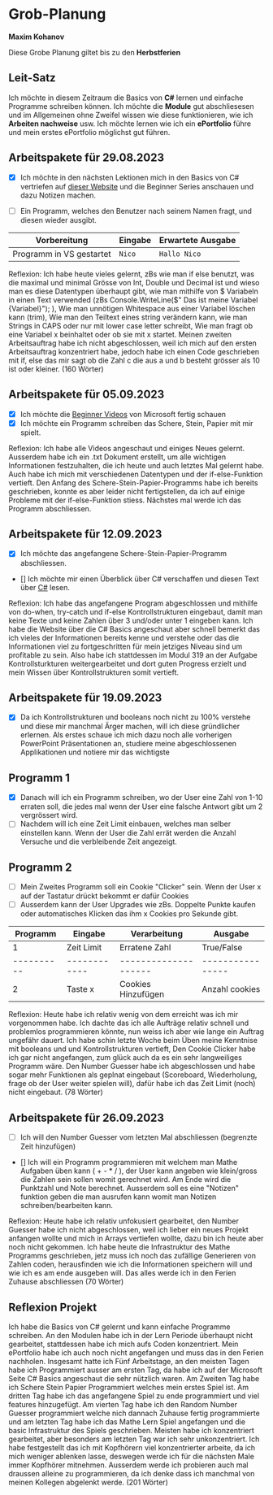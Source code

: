 # Grob-Planung

**Maxim Kohanov**

Diese Grobe Planung giltet bis zu den **Herbstferien**

## Leit-Satz

Ich möchte in diesem Zeitraum die Basics von **C#** lernen und einfache Programme schreiben können. Ich möchte die **Module** gut abschliesesen und im Allgemeinen ohne Zweifel wissen wie diese funktionieren, wie ich **Arbeiten nachweise** usw. Ich möchte lernen wie ich ein **ePortfolio** führe und mein erstes ePortfolio möglichst gut führen.

## Arbeitspakete für 29.08.2023

- [x] Ich möchte in den nächsten Lektionen mich in den Basics von C# vertriefen auf [dieser Website](https://learn.microsoft.com/en-us/dotnet/csharp/) und die Beginner Series anschauen und dazu Notizen machen.

- [ ] Ein Programm, welches den Benutzer nach seinem Namen fragt, und diesen wieder ausgibt.

| Vorbereitung             | Eingabe | Erwartete Ausgabe |
| ------------------------ | ------- | ----------------- |
| Programm in VS gestartet | `Nico`  | `Hallo Nico`      |

Reflexion: Ich habe heute vieles gelernt, zBs wie man if else benutzt, was die maximal und minimal Grösse von Int, Double und Decimal ist und wieso man es diese Datentypen überhaupt gibt, wie man mithilfe von $ Variabeln in einen Text verwended (zBs Console.WriteLine($" Das ist meine Variabel {Variabel}"); ), Wie man unnötigen Whitespace aus einer Variabel löschen kann (trim), Wie man den Teiltext eines string verändern kann, wie man Strings in CAPS oder nur mit lower case letter schreibt, Wie man fragt ob eine Variabel x beinhaltet oder ob sie mit x startet. Meinen zweiten Arbeitsauftrag habe ich nicht abgeschlossen, weil ich mich auf den ersten Arbeitsauftrag konzentriert habe, jedoch habe ich einen Code geschrieben mit if, else das mir sagt ob die Zahl c die aus a und b besteht grösser als 10 ist oder kleiner. (160 Wörter)

## Arbeitspakete für 05.09.2023

- [x] Ich möchte die [Beginner Videos](https://www.youtube.com/playlist?list=PLdo4fOcmZ0oVxKLQCHpiUWun7vlJJvUiN) von Microsoft fertig schauen
- [x] Ich möchte ein Programm schreiben das Schere, Stein, Papier mit mir spielt.

Reflexion: Ich habe alle Videos angeschaut und einiges Neues gelernt. Ausserdem habe ich ein .txt Dokument erstellt, um alle wichtigen Informationen festzuhalten, die ich heute und auch letztes Mal gelernt habe. Auch habe ich mich mit verschiedenen Datentypen und der if-else-Funktion vertieft.
Den Anfang des Schere-Stein-Papier-Programms habe ich bereits geschrieben, konnte es aber leider nicht fertigstellen, da ich auf einige Probleme mit der if-else-Funktion stiess. Nächstes mal werde ich das Programm abschliessen.

## Arbeitspakete für 12.09.2023

- [x] Ich möchte das angefangene Schere-Stein-Papier-Programm abschliessen.
- [] Ich möchte mir einen Überblick über C# verschaffen und diesen Text über [C#](https://learn.microsoft.com/en-us/dotnet/csharp/tour-of-csharp/) lesen.

Reflexion: Ich habe das angefangene Program abgeschlossen und mithilfe von do-when, try-catch und if-else Kontrollstrukturen eingebaut, damit man keine Texte und keine Zahlen über 3 und/oder unter 1 eingeben kann. Ich habe die Website über die C# Basics angeschaut aber schnell bemerkt das ich vieles der Informationen bereits kenne und verstehe oder das die Informationen viel zu fortgeschritten für mein jetziges Niveau sind um profitable zu sein. Also habe ich stattdessen im Modul 319 an der Aufgabe Kontrollsturkturen weitergearbeitet und dort guten Progress erzielt und mein Wissen über Kontrollstrukturen somit vertieft.

## Arbeitspakete für 19.09.2023

- [x] Da ich Kontrollstrukturen und booleans noch nicht zu 100% verstehe und diese mir manchmal Ärger machen, will ich diese gründlicher erlernen. Als erstes schaue ich mich dazu noch alle vorherigen PowerPoint Präsentationen an, studiere meine abgeschlossenen Applikationen und notiere mir das wichtigste

## Programm 1
- [x] Danach will ich ein Programm schreiben, wo der User eine Zahl von 1-10 erraten soll, die jedes mal wenn der User eine falsche Antwort gibt um 2 vergrössert wird.
- [ ] Nachdem will ich eine Zeit Limit einbauen, welches man selber einstellen kann. Wenn der User die Zahl errät werden die Anzahl Versuche und die verbleibende Zeit angezeigt.

## Programm 2
- [ ] Mein Zweites Programm soll ein Cookie "Clicker" sein. Wenn der User x auf der Tastatur drückt bekommt er dafür Cookies
- [ ] Ausserdem kann der User Upgrades wie zBs. Doppelte Punkte kaufen oder automatisches Klicken das ihm x Cookies pro Sekunde gibt.

| Programm | Eingabe    | Verarbeitung       | Ausgabe        |
|----------|------------|--------------------|----------------|
| 1        | Zeit Limit | Erratene Zahl      | True/False     |
|----------|------------|--------------------|----------------|
| 2        | Taste x    | Cookies Hinzufügen | Anzahl cookies |

Reflexion: Heute habe ich relativ wenig von dem erreicht was ich mir vorgenommen habe. Ich dachte das ich alle Aufträge relativ schnell und problemlos programmieren könnte, nun weiss ich aber wie lange ein Auftrag ungefähr dauert. Ich habe schin letzte Woche beim Üben meine Kenntnise mit booleans und und Kontrollstrukturen vertieft, Den Cookie Clicker habe ich gar nicht angefangen, zum glück auch da es ein sehr langweiliges Programm wäre. Den Number Guesser habe ich abgeschlossen und habe sogar mehr Funktionen als geplnat eingebaut (Scoreboard, Wiederholung, frage ob der User weiter spielen will), dafür habe ich das Zeit Limit (noch) nicht eingebaut. (78 Wörter)

## Arbeitspakete für 26.09.2023

- [ ] Ich will den Number Guesser vom letzten Mal abschliessen (begrenzte Zeit hinzufügen)
- [] Ich will ein Programm programmieren mit welchem man Mathe Aufgaben üben kann ( + - * / ), der User kann angeben wie klein/gross die Zahlen sein sollen womit gerechnet wird.
      Am Ende wird die Punktzahl und Note berechnet. Ausserdem soll es eine "Notizen" funktion geben die man ausrufen kann womit man Notizen schreiben/bearbeiten kann.

Reflexion: Heute habe ich relativ unfokusiert gearbeitet, den Number Guesser habe ich nicht abgeschlossen, weil ich lieber ein neues Projekt anfangen wollte und mich in Arrays vertiefen wollte, dazu bin ich heute aber noch nicht gekommen. Ich habe heute die Infrastruktur des Mathe Programms geschrieben, jetz muss ich noch das zufällige Generieren von Zahlen coden, herausfinden wie ich die Informationen speichern will und wie ich es am ende ausgeben will. 
Das alles werde ich in den Ferien Zuhause abschliessen (70 Wörter)

## Reflexion Projekt

Ich habe die Basics von C# gelernt und kann einfache Programme schreiben. An den Modulen habe ich in der Lern Periode überhaupt nicht gearbeitet, stattdessen habe ich mich aufs Coden konzentriert. Mein ePortfolio habe ich auch noch nicht angefangen und muss das in den Ferien nachholen. Insgesamt hatte ich Fünf Arbeitstage, an den meisten Tagen habe ich Programmiert ausser am ersten Tag, da habe ich auf der Microsoft Seite C# Basics angeschaut die sehr nützlich waren. Am Zweiten Tag habe ich Schere Stein Papier Programmiert welches mein erstes Spiel ist. Am dritten Tag habe ich das angefangene Spiel zu ende programmiert und viel features hinzugefügt. Am vierten Tag habe ich den Random Number Guesser programmiert welche nich dannach Zuhause fertig programmierte und am letzten Tag habe ich das Mathe Lern Spiel angefangen und die basic Infrastruktur des Spiels geschrieben. 
Meisten habe ich konzentriert gearbeitet, aber besonders am letzten Tag war ich sehr unkonzentriert. Ich habe festgestellt das ich mit Kopfhörern viel konzentrierter arbeite, da ich mich weniger ablenken lasse, deswegen werde ich für die nächsten Male immer Kopfhörer mitnehmen. Ausserdem werde ich probieren auch mal draussen alleine zu programmieren, da ich denke dass ich manchmal von meinen Kollegen abgelenkt werde.
(201 Wörter)
